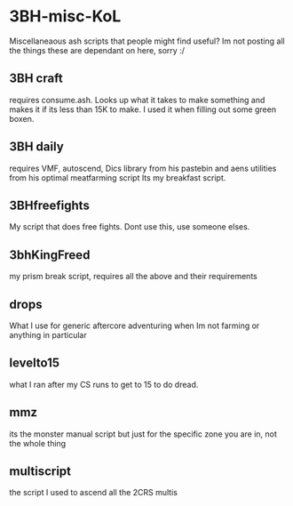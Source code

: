 # 3BH-misc-KoL
Miscellaneaous ash scripts that people might find useful? Im not posting all the things these are dependant on here, sorry :/

## 3BH craft
requires consume.ash. Looks up what it takes to make something and makes it if its less than 15K to make. I used it when filling out some green boxen.

## 3BH daily
requires VMF, autoscend, Dics library from his pastebin and aens utilities from his optimal meatfarming script
Its my breakfast script. 

## 3BHfreefights 
My script that does free fights. Dont use this, use someone elses.

## 3bhKingFreed 
my prism break script, requires all the above and their requirements

## drops
What I use for generic aftercore adventuring when Im not farming or anything in particular

## levelto15 
what I ran after my CS runs to get to 15 to do dread.

## mmz
its the monster manual script but just for the specific zone you are in, not the whole thing

## multiscript
the script I used to ascend all the 2CRS multis
